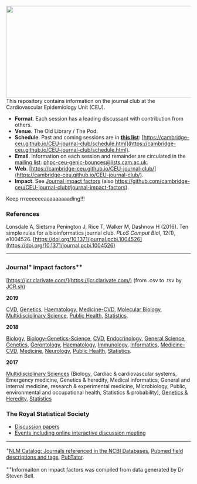<a href="https://phdcomics.com/comics/archive_print.php?comicid=963"><img src="http://phdcomics.com/comics/archive/phd011108s.gif" width="560" height="250" align="right"></a>

This repository contains information on the journal club at the Cardiovascular Epidemiology Unit (CEU).

* **Format**. Each session has a leading discussant with contribution from others.
* **Venue**. The Old Library / The Pod.
* **Schedule**. Past and coming sessions are in [**this list**](schedule.md): [https://cambridge-ceu.github.io/CEU-journal-club/schedule.html](https://cambridge-ceu.github.io/CEU-journal-club/schedule.html).
* **Email**. Information on each session and remainder are circulated in the <a href="mailto:phpc-ceu-genjc-bounces@lists.cam.ac.uk">mailing list</a>: phpc-ceu-genjc-bounces@lists.cam.ac.uk.
* **Web**. [https://cambridge-ceu.github.io/CEU-journal-club/](https://cambridge-ceu.github.io/CEU-journal-club/).
* **Impact**. See [Journal impact factors](https://cambridge-ceu.github.io/CEU-journal-club/#journal-impact-factors) (also https://github.com/cambridge-ceu/CEU-journal-club#journal-impact-factors).

Keep rrreeeeeeaaaaaaaaading!!!

### References

Lonsdale A, Sietsma Penington J, Rice T, Walker M, Dashnow H (2016). Ten simple rules for a bioinformatics journal club. *PLoS Comput Biol*, 12(1), e1004526. [https://doi.org/10.1371/journal.pcbi.1004526](https://doi.org/10.1371/journal.pcbi.1004526)

---

### Journal<sup>+</sup> impact factors<sup>++</sup>

[https://jcr.clarivate.com/](https://jcr.clarivate.com/) (from .csv to .tsv by [JCR.sh](IF/JCR.sh))

**2019**

 [CVD](IF/IF_2019_CVD.tsv),
 [Genetics](IF/IF_2019_Genetics.tsv),
 [Haematology](IF/IF_2019_Haematology.tsv),
 [Medicine-CVD](IF/IF_2019_Medicine_CVD.tsv),
 [Molecular Biology](IF/IF_2019_Molecular_Biology.tsv),
 [Multidisciplinary Science](IF/IF_2019_Multidiscipinary_Science.tsv),
 [Public Health](IF/IF_2019_Public_Health.tsv),
 [Statistics](IF/IF_2019_Statistics.tsv).

**2018**

 [Biology](IF/IF_2018_Biology.tsv),
 [Biology-Genetics-Science](IF/IF_2018_Biology_Genetics_Science.tsv),
 [CVD](IF/IF_2018_CVD.tsv),
 [Endocrinology](IF/IF_2018_Endocrinology.tsv),
 [General Science](IF/IF_2018_General_Science.tsv),
 [Genetics](IF/IF_2018_Genetics.tsv),
 [Gerontology](IF/IF_2018_Gerontology.tsv),
 [Haematology](IF/IF_2018_Haematology.tsv),
 [Immunology](IF/IF_2018_Immunology.tsv),
 [Informatics](IF/IF_2018_Informatics.tsv),
 [Medicine-CVD](IF/IF_2018_Medicine_CVD.tsv),
 [Medicine](IF/IF_2018_Medicine.tsv),
 [Neurology](IF/IF_2018_Neurology.tsv),
 [Public Health](IF/IF_2018_Public_Health.tsv),
 [Statistics](IF/IF_2018_Statistics.tsv).

**2017**

 [Multidisciplinary Sciences](IF/IF_2017_Multidisciplinary_Sciences.tsv) (Biology, Cardiac & cardiovascular systems, Emergency medicine, Genetics & heredity, Medical informatics, General and internal medicine, research & experimental medicine, Microbiology, Public, environmental and occupational health, Statistics & probability),
 [Genetics & Heredity](IF/IF_2017_Genetics_&_Heredity.tsv),
 [Statistics](IF/IF_2017_Statistics.tsv)

### The Royal Statistical Society

* [Discussion papers](https://rss.org.uk/news-publication/publications/journals/discussion-papers-meetings/)
* [Events including online interactive discussion meeting](https://rss.org.uk/training-events/events/events-2020/)

---

<sup>+</sup>[NLM Catalog: Journals referenced in the NCBI Databases](https://www.ncbi.nlm.nih.gov/nlmcatalog/journals), 
[Pubmed field descriptions and tags](https://www.ncbi.nlm.nih.gov/books/NBK3827/#pubmedhelp.Search_Field_Descriptions_and),
[PubTator](https://www.ncbi.nlm.nih.gov/research/pubtator/).

<sup>++</sup>Informaiton on impact factors was compiled from data generated by Dr Steven Bell.
